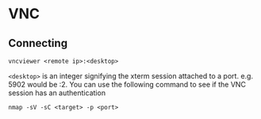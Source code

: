 # VNC

## Connecting

```text
vncviewer <remote ip>:<desktop>
```

`<desktop>` is an integer signifying the xterm session attached to a port. e.g. 5902 would be :2.
  You can use the following command to see if the VNC session has an authentication

```text
nmap -sV -sC <target> -p <port>
```

